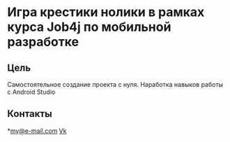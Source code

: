# Игра крестики нолики в рамках курса Job4j по мобильной разработке

## Цель 
Самостоятельное создание проекта с нуля. Наработка навыков работы с Android Studio

## Контакты
*my@e-mail.com
[Vk](https://vk.com/)

